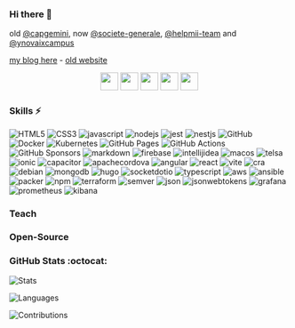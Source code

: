 ### Hi there 👋
old [@capgemini](https://github.com/capgemini), now [@societe-generale](https://github.com/societe-generale), [@helpmii-team](https://github.com/helpmii-team) and [@ynovaixcampus](https://github.com/juu-aix-ynov-campus)

[my blog here](https://blog.jcatania.io/) - [old website](https://j-catania.github.io/jcatania.io/)
<p align="center">
  <a href="https://fr.linkedin.com/in/julien-catania-%F0%9F%91%A8%E2%80%8D%F0%9F%92%BB-11952032"><img height="32" width="32" src="https://cdn.simpleicons.org/LinkedIn"/></a>
  <a href="https://apps.apple.com/us/developer/julien-catania/id1073241837"><img height="32" width="32" src="https://cdn.simpleicons.org/AppStore"/></a>
  <a href="https://play.google.com/store/apps/developer?id=Julien+CATANIA"><img height="32" width="32" src="https://cdn.simpleicons.org/GooglePlay"/></a>
  <a href="https://www.npmjs.com/~juu"><img height="32" width="32" src="https://cdn.simpleicons.org/npm"/></a>
  <a href="https://www.webcomponents.org/author/Juu-"><img height="32" width="32" src="https://cdn.simpleicons.org/webcomponentsdotorg"/></a>
</p>

### Skills ⚡
![HTML5](https://img.shields.io/badge/html5-E34F26.svg?style=for-the-badge&logo=html5&logoColor=white) 
![CSS3](https://img.shields.io/badge/css3-%231572B6.svg?style=for-the-badge&logo=css3&logoColor=white) 
![javascript](https://img.shields.io/badge/javascript-F7DF1E.svg?style=for-the-badge&logo=javascript&logoColor=white)
![nodejs](https://img.shields.io/badge/node.js-6DA55F?style=for-the-badge&logo=node.js&logoColor=white)
![jest](https://img.shields.io/badge/jest-C21325?style=for-the-badge&logo=jest&logoColor=white)
![nestjs](https://img.shields.io/badge/nestjs-E0234E?style=for-the-badge&logo=nestjs&logoColor=white)
![GitHub](https://img.shields.io/badge/github-181717.svg?style=for-the-badge&logo=github&logoColor=white)
![Docker](https://img.shields.io/badge/docker-2496ED.svg?style=for-the-badge&logo=docker&logoColor=white)
![Kubernetes](https://img.shields.io/badge/kubernetes-326CE5.svg?style=for-the-badge&logo=kubernetes&logoColor=white) 
![GitHub Pages](https://img.shields.io/badge/github_pages-222222.svg?style=for-the-badge&logo=githubpages&logoColor=white)
![GitHub Actions](https://img.shields.io/badge/github_actions-2088FF.svg?style=for-the-badge&logo=githubactions&logoColor=white)
![GitHub Sponsors](https://img.shields.io/badge/github_sponsors-EA4AAA.svg?style=for-the-badge&logo=githubsponsors&logoColor=white)
![markdown](https://img.shields.io/badge/markdown-000000.svg?style=for-the-badge&logo=markdown&logoColor=white)
![firebase](https://img.shields.io/badge/firebase-FFCA28.svg?style=for-the-badge&logo=firebase&logoColor=white)
![intellijidea](https://img.shields.io/badge/intellij_idea-000000.svg?style=for-the-badge&logo=intellijidea&logoColor=white)
![macos](https://img.shields.io/badge/macos-ffffff.svg?style=for-the-badge&logo=macos&logoColor=black)
![telsa](https://img.shields.io/badge/TM3-CC0000.svg?style=for-the-badge&logo=tesla&logoColor=white)
![ionic](https://img.shields.io/badge/ionic-3880FF.svg?style=for-the-badge&logo=ionic&logoColor=white)
![capacitor](https://img.shields.io/badge/capacitor-119EFF.svg?style=for-the-badge&logo=capacitor&logoColor=white)
![apachecordova](https://img.shields.io/badge/apachecordova-E8E8E8.svg?style=for-the-badge&logo=apachecordova&logoColor=black)
![angular](https://img.shields.io/badge/angular-DD0031.svg?style=for-the-badge&logo=angular&logoColor=white)
![react](https://img.shields.io/badge/react-61DAFB.svg?style=for-the-badge&logo=react&logoColor=white)
![vite](https://img.shields.io/badge/vite-646CFF.svg?style=for-the-badge&logo=vite&logoColor=white)
![cra](https://img.shields.io/badge/cra-09D3AC.svg?style=for-the-badge&logo=createreactapp&logoColor=white)
![debian](https://img.shields.io/badge/debian-A81D33.svg?style=for-the-badge&logo=debian&logoColor=white)
![mongodb](https://img.shields.io/badge/mongodb-47A248.svg?style=for-the-badge&logo=mongodb&logoColor=white)
![hugo](https://img.shields.io/badge/hugo-FF4088.svg?style=for-the-badge&logo=hugo&logoColor=white)
![socketdotio](https://img.shields.io/badge/hugo-010101.svg?style=for-the-badge&logo=socketdotio&logoColor=white)
![typescript](https://img.shields.io/badge/typescript-3178C6.svg?style=for-the-badge&logo=typescript&logoColor=white)
![aws](https://img.shields.io/badge/aws-232F3E.svg?style=for-the-badge&logo=amazonaws&logoColor=white)
![ansible](https://img.shields.io/badge/ansible-EE0000.svg?style=for-the-badge&logo=ansible&logoColor=white)
![packer](https://img.shields.io/badge/packer-02A8EF.svg?style=for-the-badge&logo=packer&logoColor=white)
![npm](https://img.shields.io/badge/npm-CB3837.svg?style=for-the-badge&logo=npm&logoColor=white)
![terraform](https://img.shields.io/badge/terraform-7B42BC.svg?style=for-the-badge&logo=terraform&logoColor=white)
![semver](https://img.shields.io/badge/semver-3F4551.svg?style=for-the-badge&logo=semver&logoColor=white)
![json](https://img.shields.io/badge/json-000000.svg?style=for-the-badge&logo=json&logoColor=white)
![jsonwebtokens](https://img.shields.io/badge/jsonwebtokens-7B42BC.svg?style=for-the-badge&logo=jsonwebtokens&logoColor=white)
![grafana](https://img.shields.io/badge/grafana-F46800.svg?style=for-the-badge&logo=grafana&logoColor=white)
![prometheus](https://img.shields.io/badge/prometheus-E6522C.svg?style=for-the-badge&logo=prometheus&logoColor=white)
![kibana](https://img.shields.io/badge/kibana-005571.svg?style=for-the-badge&logo=kibana&logoColor=white)

### Teach
### Open-Source

### GitHub Stats :octocat:
![Stats](https://github-readme-stats.vercel.app/api?username=j-catania&theme=dark&hide_border=true&include_all_commits=false&count_private=true)  

![Languages](https://github-readme-stats.vercel.app/api/top-langs/?username=j-catania&theme=dark&hide_border=true&include_all_commits=true&count_private=true&layout=compact)

![Contributions](https://github-readme-streak-stats.herokuapp.com/?user=j-catania&theme=dark&hide_border=true) 

<!--
**j-catania/j-catania** is a ✨ _special_ ✨ repository because its `README.md` (this file) appears on your GitHub profile.

Here are some ideas to get you started:

- 🔭 I’m currently working on ...
- 🌱 I’m currently learning ...
- 👯 I’m looking to collaborate on ...
- 🤔 I’m looking for help with ...
- 💬 Ask me about ...
- 📫 How to reach me: ...
- 😄 Pronouns: ...
- ⚡ Fun fact: ...
-->
